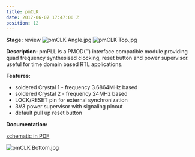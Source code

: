 ```yaml
---
title: pmCLK
date: 2017-06-07 17:47:00 Z
position: 12
---
```


**Stage:** review
![pmCLK Angle.jpg](/uploads/pmCLK/pmCLK%20Angle.jpg)
![pmCLK Top.jpg](/uploads/pmCLK/pmCLK%20Top.jpg)

**Description:**
pmPLL is a PMOD(™) interface compatible module providing quad frequency synthesised clocking, reset button and power supervisor. useful for time domain based RTL applications.

**Features:**
* soldered Crystal 1 - frequency 3.6864MHz based
* soldered Crystal 2 - frequency 24MHz based
* LOCK/RESET pin for external synchronization
* 3V3 power supervisor with signaling pinout
* default pull up reset button 

**Documentation:**

[schematic in PDF](/uploads/pmCLK/2016-10-05-pmCLK-0-r1-Scheme.pdf)

![pmCLK Bottom.jpg](/uploads/pmCLK/pmCLK%20Bottom.jpg)
